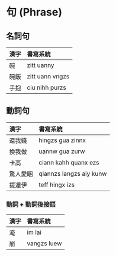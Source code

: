 # 句 (Phrase)

## 名詞句

| 漢字 | 書寫系統 |
| :--- | :--- |
| 碗 | zitt uanny |
| 碗飯 | zitt uann vngzs |
| 手抱 | ciu nihh purzs |

## 動詞句

| 漢字 | 書寫系統 |
| :--- | :--- |
| 還我錢 | hingzs gua zinnx |
| 換我做 | uannw gua zurw |
| 卡高 | ciann kahh quanx ezs |
| 驚人愛睏 | qiannzs langzs aiy kunw |
| 提還伊 | teff hingx izs |

### 動詞 + 動詞後接語

| 漢字 | 書寫系統 |
| :--- | :--- |
| 淹 | im lai |
| 崩 | vangzs luew |
